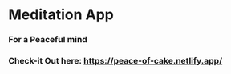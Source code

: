 # Meditation App
### For a Peaceful mind

### Check-it Out here: https://peace-of-cake.netlify.app/


